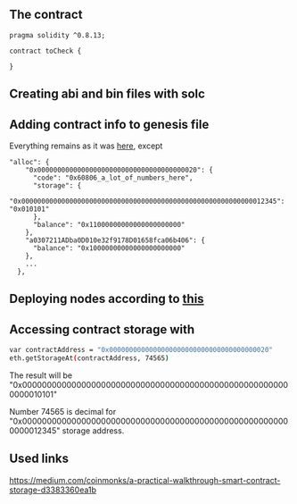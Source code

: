 ## The contract

```
pragma solidity ^0.8.13;

contract toCheck {

}
```

## Creating abi and bin files with solc

## Adding contract info to genesis file
Everything remains as it was [here](https://github.com/xdaichain/intern-beacon-chain/blob/main/privateNetworks_contracts_snapSync.md), except

```
"alloc": {
    "0x0000000000000000000000000000000000000020": {
      "code": "0x60806_a_lot_of_numbers_here",
      "storage": {
        "0x0000000000000000000000000000000000000000000000000000000000012345": "0x010101"
      },
      "balance": "0x11000000000000000000000"
    },
    "a0307211ADba0D010e32f9178D01658fca06b406": {
      "balance": "0x10000000000000000000000"
    },
    ...
  },
```

## Deploying nodes according to [this](https://github.com/xdaichain/intern-beacon-chain/blob/main/privateNetworks_contracts_snapSync.md)

## Accessing contract storage with

```sh
var contractAddress = "0x0000000000000000000000000000000000000020"
eth.getStorageAt(contractAddress, 74565)
```

The result will be "0x0000000000000000000000000000000000000000000000000000000000010101"

Number 74565 is decimal for "0x0000000000000000000000000000000000000000000000000000000000012345" storage address.

## Used links

https://medium.com/coinmonks/a-practical-walkthrough-smart-contract-storage-d3383360ea1b
